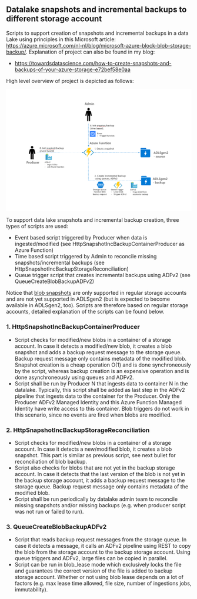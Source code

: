 ## Datalake snapshots and incremental backups to different storage account
Scripts to support creation of snapshots and incremental backups in a data Lake using principles in this Microsoft article: https://azure.microsoft.com/nl-nl/blog/microsoft-azure-block-blob-storage-backup/. Explanation of project can also be found in my blog:

- https://towardsdatascience.com/how-to-create-snapshots-and-backups-of-your-azure-storage-e72bef58e0aa

High level overview of project is depicted as follows:

![High level overview](images/high_level_overview.png "High level overview")

To support data lake snapshots and incremental backup creation, three types of scripts are used:

- Event based script triggered by Producer when data is ingested/modified (see HttpSnapshotIncBackupContainerProducer as Azure Function)
- Time based script triggered by Admin to reconcile missing snapshots/incremental backups (see HttpSnapshotIncBackupStorageReconciliation)
- Queue trigger script that creates incremental backups using ADFv2 (see QueueCreateBlobBackupADFv2)

Notice that [blob snapshots](https://docs.microsoft.com/en-us/rest/api/storageservices/creating-a-snapshot-of-a-blob) are only supported in regular storage accounts and are not yet supported in ADLSgen2 (but is expected to become available in ADLSgen2, too). Scripts are therefore based on regular storage accounts, detailed explanation of the scripts can be found below.

### 1. HttpSnapshotIncBackupContainerProducer
- Script checks for modified/new blobs in a container of a storage account. In case it detects a modified/new blob, it creates a blob snapshot and adds a backup request message to the storage queue. Backup request message only contains metadata of the modified blob. Snapshot creation is a cheap operation O(1) and is done synchroneously by the script, whereas backup creation is an expensive operation and is done asynchroneously using queues and ADFv2. 
- Script shall be run by Producer N that ingests data to container N in the datalake. Typically, this script shall be added as last step in the ADFv2 pipeline that ingests data to the container for the Producer. Only the Producer ADFv2 Managed Identity and this Azure Function Managed Identity have write access to this container. Blob triggers do not work in this scenario, since no events are fired when blobs are modified.

### 2. HttpSnapshotIncBackupStorageReconciliation
- Script checks for modified/new blobs in a container of a storage account. In case it detects a new/modified blob, it creates a blob snapshot. This part is similar as previous script, see next bullet for reconciliation of blob backup.
- Script also checks for blobs that are not yet in the backup storage account. In case it detects that the last version of the blob is not yet in the backup storage account, it adds a backup request message to the storage queue. Backup request message only contains metadata of the modified blob.
- Script shall be run periodically by datalake admin team to reconcile missing snapshots and/or missing backups (e.g. when producer script was not run or failed to run).

### 3. QueueCreateBlobBackupADFv2
- Script that reads backup request messages from the storage queue. In case it detects a message, it calls an ADFv2 pipeline using REST to copy the blob from the storage account to the backup storage account. Using queue triggers and ADFv2, large files can be copied in parallel.
- Script can be run in blob_lease mode which exclusively locks the file and guarantees the correct version of the file is added to backup storage account. Whether or not using blob lease depends on a lot of factors (e.g. max lease time allowed, file size, number of ingestions jobs, immutability).
